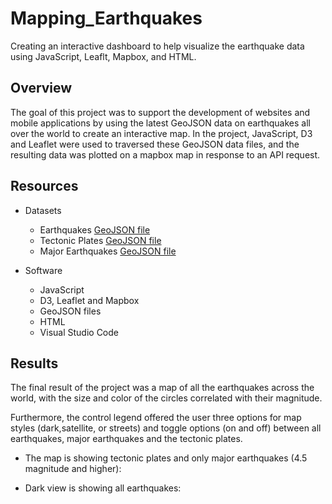 # Mapping_Earthquakes
Creating an interactive dashboard to help visualize the earthquake data using JavaScript, Leaflt, Mapbox, and HTML.

## Overview
The goal of this project was to support the development of websites and mobile applications by using the latest GeoJSON data on earthquakes all over the world to create an interactive map. In the project, JavaScript, D3 and Leaflet were used to traversed these GeoJSON data files, and the resulting data was plotted on a mapbox map in response to an API request.

## Resources
- Datasets
  - Earthquakes [GeoJSON file](https://earthquake.usgs.gov/earthquakes/feed/v1.0/summary/all_week.geojson)
  - Tectonic Plates [GeoJSON file](https://raw.githubusercontent.com/fraxen/tectonicplates/master/GeoJSON/PB2002_boundaries.json)
  - Major Earthquakes [GeoJSON file](https://earthquake.usgs.gov/earthquakes/feed/v1.0/summary/4.5_week.geojson)

- Software
  - JavaScript
  - D3, Leaflet and Mapbox
  - GeoJSON files
  - HTML
  - Visual Studio Code


## Results

The final result of the project was a map of all the earthquakes across the world, with the size and color of the circles correlated with their magnitude.

Furthermore, the control legend offered the user three options for map styles (dark,satellite, or streets) and toggle options (on and off) between all earthquakes, major earthquakes and the tectonic plates.

- The map is showing tectonic plates and only major earthquakes (4.5 magnitude and higher):

- Dark view is showing all earthquakes: